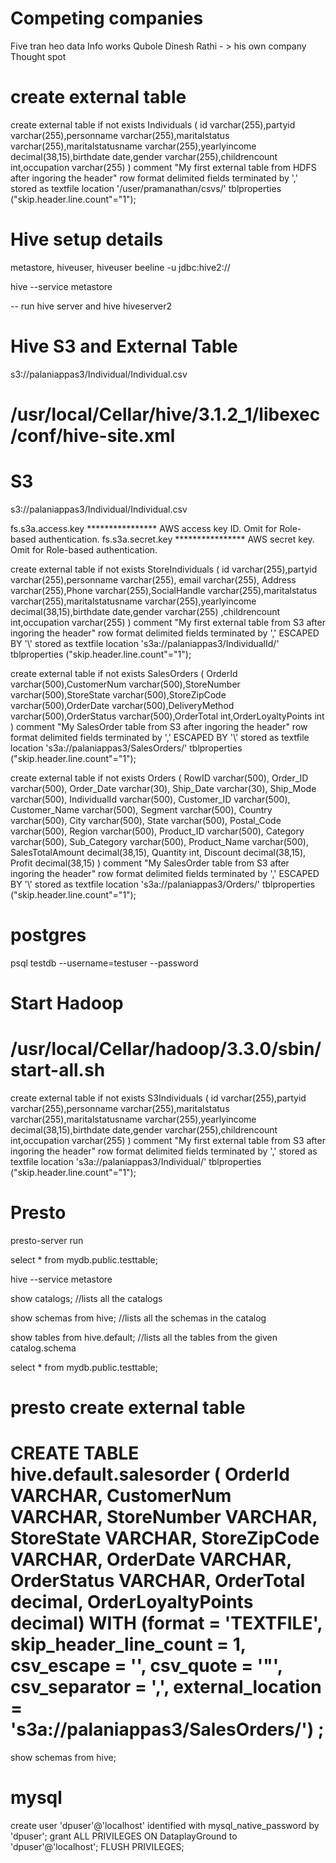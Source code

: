 # Competing companies
Five tran
heo data
Info works
Qubole
Dinesh Rathi - > his own company
Thought spot


# create external table
create external table if not exists Individuals (
id varchar(255),partyid varchar(255),personname varchar(255),maritalstatus varchar(255),maritalstatusname varchar(255),yearlyincome decimal(38,15),birthdate date,gender varchar(255),childrencount int,occupation varchar(255)
)
comment "My first external table from HDFS after ingoring the header"
row format delimited fields terminated by ','
stored as textfile
location '/user/pramanathan/csvs/'
tblproperties ("skip.header.line.count"="1");


# Hive setup details
metastore, hiveuser, hiveuser
beeline -u jdbc:hive2://

hive --service metastore

-- run hive server and hive
hiveserver2


# Hive S3 and External Table
s3://palaniappas3/Individual/Individual.csv

/usr/local/Cellar/hive/3.1.2_1/libexec/conf/hive-site.xml
=======
# S3
s3://palaniappas3/Individual/Individual.csv


<property>
  <name>fs.s3a.access.key</name>
  <value>****************</value>
  <description>AWS access key ID. Omit for Role-based authentication.</description>
</property>
<property>
  <name>fs.s3a.secret.key</name>
  <value>****************</value>
  <description>AWS secret key. Omit for Role-based authentication.</description>
</property>



create external table if not exists StoreIndividuals (
id varchar(255),partyid varchar(255),personname varchar(255), email varchar(255),
Address varchar(255),Phone varchar(255),SocialHandle varchar(255),maritalstatus varchar(255),maritalstatusname varchar(255),yearlyincome decimal(38,15),birthdate date,gender varchar(255)
,childrencount int,occupation varchar(255)
)
comment "My first external table from S3 after ingoring the header"
row format delimited fields terminated by ','
ESCAPED BY '\\'
stored as textfile
location 's3a://palaniappas3/IndividualId/'
tblproperties ("skip.header.line.count"="1");


create external table if not exists SalesOrders (
OrderId varchar(500),CustomerNum varchar(500),StoreNumber varchar(500),StoreState varchar(500),StoreZipCode varchar(500),OrderDate varchar(500),DeliveryMethod varchar(500),OrderStatus varchar(500),OrderTotal int,OrderLoyaltyPoints int )
comment "My SalesOrder table from  S3 after ingoring the header"
row format delimited fields terminated by ','
ESCAPED BY '\\'
stored as textfile
location 's3a://palaniappas3/SalesOrders/'
tblproperties ("skip.header.line.count"="1");


create external table if not exists Orders (
RowID varchar(500), Order_ID varchar(500), Order_Date varchar(30), Ship_Date varchar(30), Ship_Mode varchar(500), IndividualId varchar(500), Customer_ID varchar(500), Customer_Name varchar(500), Segment varchar(500), Country varchar(500), City varchar(500), State varchar(500), Postal_Code varchar(500), Region varchar(500), Product_ID varchar(500), Category varchar(500), Sub_Category varchar(500), Product_Name varchar(500), SalesTotalAmount decimal(38,15), Quantity int, Discount decimal(38,15), Profit decimal(38,15)
)
comment "My SalesOrder table from  S3 after ingoring the header"
row format delimited fields terminated by ','
ESCAPED BY '\\'
stored as textfile
location 's3a://palaniappas3/Orders/'
tblproperties ("skip.header.line.count"="1");


# postgres
psql testdb --username=testuser --password

# Start Hadoop

/usr/local/Cellar/hadoop/3.3.0/sbin/start-all.sh
=======
create external table if not exists S3Individuals (
id varchar(255),partyid varchar(255),personname varchar(255),maritalstatus varchar(255),maritalstatusname varchar(255),yearlyincome decimal(38,15),birthdate date,gender varchar(255),childrencount int,occupation varchar(255)
)
comment "My first external table from S3 after ingoring the header"
row format delimited fields terminated by ','
stored as textfile
location 's3a://palaniappas3/Individual/'
tblproperties ("skip.header.line.count"="1");




# Presto

presto-server run

select * from mydb.public.testtable;

hive --service metastore





show catalogs; //lists all the catalogs

show schemas from hive; //lists all the schemas in the catalog

show tables from hive.default; //lists all the tables from the given catalog.schema


select * from mydb.public.testtable;

# presto create external table

CREATE TABLE hive.default.salesorder (
    OrderId VARCHAR,
    CustomerNum VARCHAR,
    StoreNumber VARCHAR,
    StoreState VARCHAR,
    StoreZipCode VARCHAR,
    OrderDate VARCHAR,
    OrderStatus VARCHAR,
    OrderTotal decimal,
    OrderLoyaltyPoints decimal)
WITH (format = 'TEXTFILE',
    skip_header_line_count = 1,
    csv_escape = '\',
    csv_quote = '"',  
    csv_separator = ',',
    external_location = 's3a://palaniappas3/SalesOrders/')
;
=======
show schemas from hive;


# mysql
create user 'dpuser'@'localhost' identified with mysql_native_password by 'dpuser';
grant ALL PRIVILEGES  ON DataplayGround  to 'dpuser'@'localhost';
FLUSH PRIVILEGES;
